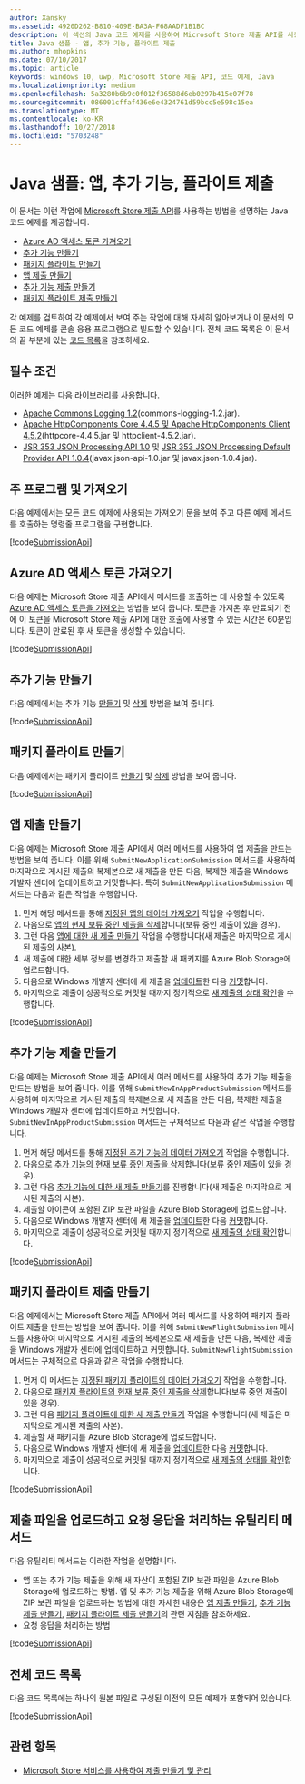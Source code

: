 ```yaml
---
author: Xansky
ms.assetid: 4920D262-B810-409E-BA3A-F68AADF1B1BC
description: 이 섹션의 Java 코드 예제를 사용하여 Microsoft Store 제출 API를 사용하는 방법에 대해 자세히 알아봅니다.
title: Java 샘플 - 앱, 추가 기능, 플라이트 제출
ms.author: mhopkins
ms.date: 07/10/2017
ms.topic: article
keywords: windows 10, uwp, Microsoft Store 제출 API, 코드 예제, Java
ms.localizationpriority: medium
ms.openlocfilehash: 5a3280b6b9c0f012f36588d6eb0297b415e07f78
ms.sourcegitcommit: 086001cffaf436e6e4324761d59bcc5e598c15ea
ms.translationtype: MT
ms.contentlocale: ko-KR
ms.lasthandoff: 10/27/2018
ms.locfileid: "5703248"
---
```

# <a name="java-sample-submissions-for-apps-add-ons-and-flights"></a>Java 샘플: 앱, 추가 기능, 플라이트 제출

이 문서는 이런 작업에 [Microsoft Store 제출 API](create-and-manage-submissions-using-windows-store-services.md)를 사용하는 방법을 설명하는 Java 코드 예제를 제공합니다.

* [Azure AD 액세스 토큰 가져오기](#token)
* [추가 기능 만들기](#create-add-on)
* [패키지 플라이트 만들기](#create-package-flight)
* [앱 제출 만들기](#create-app-submission)
* [추가 기능 제출 만들기](#create-add-on-submission)
* [패키지 플라이트 제출 만들기](#create-flight-submission)

각 예제를 검토하여 각 예제에서 보여 주는 작업에 대해 자세히 알아보거나 이 문서의 모든 코드 예제를 콘솔 응용 프로그램으로 빌드할 수 있습니다. 전체 코드 목록은 이 문서의 끝 부분에 있는 [코드 목록](java-code-examples-for-the-windows-store-submission-api.md#code-listing)을 참조하세요.

## <a name="prerequisites"></a>필수 조건

이러한 예제는 다음 라이브러리를 사용합니다.

* [Apache Commons Logging 1.2](http://commons.apache.org/proper/commons-logging)(commons-logging-1.2.jar).
* [Apache HttpComponents Core 4.4.5 및 Apache HttpComponents Client 4.5.2](https://hc.apache.org/)(httpcore-4.4.5.jar 및 httpclient-4.5.2.jar).
* [JSR 353 JSON Processing API 1.0](https://mvnrepository.com/artifact/javax.json/javax.json-api/1.0) 및 [JSR 353 JSON Processing Default Provider API 1.0.4](https://mvnrepository.com/artifact/org.glassfish/javax.json/1.0.4)(javax.json-api-1.0.jar 및 javax.json-1.0.4.jar).

## <a name="main-program-and-imports"></a>주 프로그램 및 가져오기

다음 예제에서는 모든 코드 예제에 사용되는 가져오기 문을 보여 주고 다른 예제 메서드를 호출하는 명령줄 프로그램을 구현합니다.

[!code[SubmissionApi](./code/StoreServicesExamples_Submission/java/MainExample.java#L1-L64)]

<span id="token" />

## <a name="obtain-an-azure-ad-access-token"></a>Azure AD 액세스 토큰 가져오기

다음 예제는 Microsoft Store 제출 API에서 메서드를 호출하는 데 사용할 수 있도록 [Azure AD 액세스 토큰을 가져오는](create-and-manage-submissions-using-windows-store-services.md#obtain-an-azure-ad-access-token) 방법을 보여 줍니다. 토큰을 가져온 후 만료되기 전에 이 토큰을 Microsoft Store 제출 API에 대한 호출에 사용할 수 있는 시간은 60분입니다. 토큰이 만료된 후 새 토큰을 생성할 수 있습니다.

[!code[SubmissionApi](./code/StoreServicesExamples_Submission/java/CompleteExample.java#L65-L95)]

<span id="create-add-on" />

## <a name="create-an-add-on"></a>추가 기능 만들기

다음 예제에서는 추가 기능 [만들기](create-an-add-on.md) 및 [삭제](delete-an-add-on.md) 방법을 보여 줍니다.

[!code[SubmissionApi](./code/StoreServicesExamples_Submission/java/CompleteExample.java#L310-L345)]

<span id="create-package-flight" />

## <a name="create-a-package-flight"></a>패키지 플라이트 만들기

다음 예제에서는 패키지 플라이트 [만들기](create-a-flight.md) 및 [삭제](delete-a-flight.md) 방법을 보여 줍니다.

[!code[SubmissionApi](./code/StoreServicesExamples_Submission/java/CompleteExample.java#L185-L221)]

<span id="create-app-submission" />

## <a name="create-an-app-submission"></a>앱 제출 만들기

다음 예제는 Microsoft Store 제출 API에서 여러 메서드를 사용하여 앱 제출을 만드는 방법을 보여 줍니다. 이를 위해 ```SubmitNewApplicationSubmission``` 메서드를 사용하여 마지막으로 게시된 제출의 복제본으로 새 제출을 만든 다음, 복제한 제출을 Windows 개발자 센터에 업데이트하고 커밋합니다. 특히 ```SubmitNewApplicationSubmission``` 메서드는 다음과 같은 작업을 수행합니다.

1. 먼저 해당 메서드를 통해 [지정된 앱의 데이터 가져오기](get-an-app.md) 작업을 수행합니다.
2. 다음으로 [앱의 현재 보류 중인 제출을 삭제](delete-an-app-submission.md)합니다(보류 중인 제출이 있을 경우).
3. 그런 다음 [앱에 대한 새 제출 만들기](create-an-app-submission.md) 작업을 수행합니다(새 제출은 마지막으로 게시된 제출의 사본).
4. 새 제출에 대한 세부 정보를 변경하고 제출할 새 패키지를 Azure Blob Storage에 업로드합니다.
5. 다음으로 Windows 개발자 센터에 새 제출을 [업데이트](update-an-app-submission.md)한 다음 [커밋](commit-an-app-submission.md)합니다.
6. 마지막으로 제출이 성공적으로 커밋될 때까지 정기적으로 [새 제출의 상태 확인](get-status-for-an-app-submission.md)을 수행합니다.

[!code[SubmissionApi](./code/StoreServicesExamples_Submission/java/CompleteExample.java#L97-L183)]

<span id="create-add-on-submission" />

## <a name="create-an-add-on-submission"></a>추가 기능 제출 만들기

다음 예제는 Microsoft Store 제출 API에서 여러 메서드를 사용하여 추가 기능 제출을 만드는 방법을 보여 줍니다. 이를 위해 ```SubmitNewInAppProductSubmission``` 메서드를 사용하여 마지막으로 게시된 제출의 복제본으로 새 제출을 만든 다음, 복제한 제출을 Windows 개발자 센터에 업데이트하고 커밋합니다. ```SubmitNewInAppProductSubmission``` 메서드는 구체적으로 다음과 같은 작업을 수행합니다.

1. 먼저 해당 메서드를 통해 [지정된 추가 기능의 데이터 가져오기](get-an-add-on.md) 작업을 수행합니다.
2. 다음으로 [추가 기능의 현재 보류 중인 제출을 삭제](delete-an-add-on-submission.md)합니다(보류 중인 제출이 있을 경우).
3. 그런 다음 [추가 기능에 대한 새 제출 만들기](create-an-add-on-submission.md)를 진행합니다(새 제출은 마지막으로 게시된 제출의 사본).
4. 제출할 아이콘이 포함된 ZIP 보관 파일을 Azure Blob Storage에 업로드합니다.
5. 다음으로 Windows 개발자 센터에 새 제출을 [업데이트](update-an-add-on-submission.md)한 다음 [커밋](commit-an-add-on-submission.md)합니다.
6. 마지막으로 제출이 성공적으로 커밋될 때까지 정기적으로 [새 제출의 상태 확인](get-status-for-an-add-on-submission.md)합니다.

[!code[SubmissionApi](./code/StoreServicesExamples_Submission/java/CompleteExample.java#L347-L431)]

<span id="create-flight-submission" />

## <a name="create-a-package-flight-submission"></a>패키지 플라이트 제출 만들기

다음 예제에서는 Microsoft Store 제출 API에서 여러 메서드를 사용하여 패키지 플라이트 제출을 만드는 방법을 보여 줍니다. 이를 위해 ```SubmitNewFlightSubmission``` 메서드를 사용하여 마지막으로 게시된 제출의 복제본으로 새 제출을 만든 다음, 복제한 제출을 Windows 개발자 센터에 업데이트하고 커밋합니다. ```SubmitNewFlightSubmission``` 메서드는 구체적으로 다음과 같은 작업을 수행합니다.

1. 먼저 이 메서드는 [지정된 패키지 플라이트의 데이터 가져오기](get-a-flight.md) 작업을 수행합니다.
2. 다음으로 [패키지 플라이트의 현재 보류 중인 제출을 삭제](delete-a-flight-submission.md)합니다(보류 중인 제출이 있을 경우).
3. 그런 다음 [패키지 플라이트에 대한 새 제출 만들기](create-a-flight-submission.md) 작업을 수행합니다(새 제출은 마지막으로 게시된 제출의 사본).
4. 제출할 새 패키지를 Azure Blob Storage에 업로드합니다.
5. 다음으로 Windows 개발자 센터에 새 제출을 [업데이트](update-a-flight-submission.md)한 다음 [커밋](commit-a-flight-submission.md)합니다.
6. 마지막으로 제출이 성공적으로 커밋될 때까지 정기적으로 [새 제출의 상태를 확인](get-status-for-a-flight-submission.md)합니다.

[!code[SubmissionApi](./code/StoreServicesExamples_Submission/java/CompleteExample.java#L223-L308)]

<span id="utilities" />

## <a name="utility-methods-to-upload-submission-files-and-handle-request-responses"></a>제출 파일을 업로드하고 요청 응답을 처리하는 유틸리티 메서드

다음 유틸리티 메서드는 이러한 작업을 설명합니다.

* 앱 또는 추가 기능 제출을 위해 새 자산이 포함된 ZIP 보관 파일을 Azure Blob Storage에 업로드하는 방법. 앱 및 추가 기능 제출을 위해 Azure Blob Storage에 ZIP 보관 파일을 업로드하는 방법에 대한 자세한 내용은 [앱 제출 만들기](manage-app-submissions.md#create-an-app-submission), [추가 기능 제출 만들기](manage-add-on-submissions.md#create-an-add-on-submission), [패키지 플라이트 제출 만들기](manage-flight-submissions.md#create-a-package-flight-submission)의 관련 지침을 참조하세요.
* 요청 응답을 처리하는 방법

[!code[SubmissionApi](./code/StoreServicesExamples_Submission/java/CompleteExample.java#L433-L490)]

<span id="code-listing" />

## <a name="complete-code-listing"></a>전체 코드 목록

다음 코드 목록에는 하나의 원본 파일로 구성된 이전의 모든 예제가 포함되어 있습니다.

[!code[SubmissionApi](./code/StoreServicesExamples_Submission/java/CompleteExample.java#L1-L491)]

## <a name="related-topics"></a>관련 항목

* [Microsoft Store 서비스를 사용하여 제출 만들기 및 관리](create-and-manage-submissions-using-windows-store-services.md)
